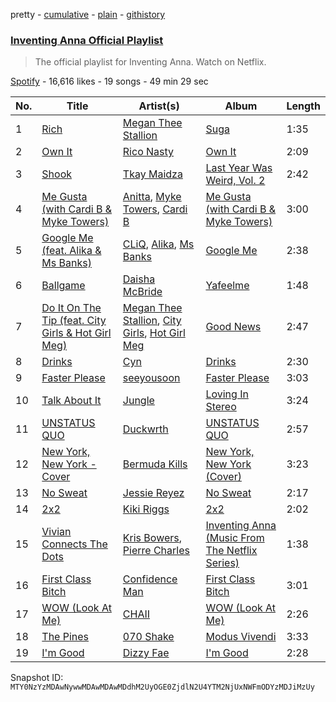 pretty - [cumulative](/playlists/cumulative/37i9dQZF1DXdmaCKRqSTEw.md) - [plain](/playlists/plain/37i9dQZF1DXdmaCKRqSTEw) - [githistory](https://github.githistory.xyz/mackorone/spotify-playlist-archive/blob/main/playlists/plain/37i9dQZF1DXdmaCKRqSTEw)

### [Inventing Anna Official Playlist](https://open.spotify.com/playlist/37i9dQZF1DXdmaCKRqSTEw)

> The official playlist for Inventing Anna\. Watch on Netflix.

[Spotify](https://open.spotify.com/user/spotify) - 16,616 likes - 19 songs - 49 min 29 sec

| No. | Title | Artist(s) | Album | Length |
|---|---|---|---|---|
| 1 | [Rich](https://open.spotify.com/track/0fdQue15BjCMA3ov14ubF4) | [Megan Thee Stallion](https://open.spotify.com/artist/181bsRPaVXVlUKXrxwZfHK) | [Suga](https://open.spotify.com/album/6Lo6ylJg4qbFfxicPEOzMI) | 1:35 |
| 2 | [Own It](https://open.spotify.com/track/7aFBzG6MdozkQxyG4J3Qwm) | [Rico Nasty](https://open.spotify.com/artist/2OaHYHb2XcFPvqL3VsyPzU) | [Own It](https://open.spotify.com/album/1C8TGTR9HJKt2Lcl5ocXN5) | 2:09 |
| 3 | [Shook](https://open.spotify.com/track/3a38vBSdr4IbomTtsOW1HL) | [Tkay Maidza](https://open.spotify.com/artist/1kMPdZQVdUhMDKDWOJM5iK) | [Last Year Was Weird, Vol\. 2](https://open.spotify.com/album/36nDwdvBHoJMIZn0wzYWrD) | 2:42 |
| 4 | [Me Gusta \(with Cardi B & Myke Towers\)](https://open.spotify.com/track/7e1VoRlNumuEkXlITMHKLE) | [Anitta](https://open.spotify.com/artist/7FNnA9vBm6EKceENgCGRMb), [Myke Towers](https://open.spotify.com/artist/7iK8PXO48WeuP03g8YR51W), [Cardi B](https://open.spotify.com/artist/4kYSro6naA4h99UJvo89HB) | [Me Gusta \(with Cardi B & Myke Towers\)](https://open.spotify.com/album/5J7bWCachL4Q662xAfzyJd) | 3:00 |
| 5 | [Google Me \(feat\. Alika & Ms Banks\)](https://open.spotify.com/track/6fg2qWBpF8vz2Ywj1TSyx2) | [CLiQ](https://open.spotify.com/artist/2IQIEHvL14Tj7vOKHbIMMj), [Alika](https://open.spotify.com/artist/1U3n3wACHLjc8sS1obMEuf), [Ms Banks](https://open.spotify.com/artist/4imxqng3RrOBmykL2DhIJC) | [Google Me](https://open.spotify.com/album/4QaqcmUSSTeYFu0kx5UhTn) | 2:38 |
| 6 | [Ballgame](https://open.spotify.com/track/3CUMLFrBNHv2cuBWiFAfoB) | [Daisha McBride](https://open.spotify.com/artist/3gTb0Vm6wFbRFVTAhDTgId) | [Yafeelme](https://open.spotify.com/album/7v2hxk0sLXrqCVLD1p8hE3) | 1:48 |
| 7 | [Do It On The Tip \(feat\. City Girls & Hot Girl Meg\)](https://open.spotify.com/track/2993VQSr7a2Dj5hI5xcWG0) | [Megan Thee Stallion](https://open.spotify.com/artist/181bsRPaVXVlUKXrxwZfHK), [City Girls](https://open.spotify.com/artist/37hAfseJWi0G3Scife12Il), [Hot Girl Meg](https://open.spotify.com/artist/1ZEqGVxGNeiNyssm83CeKP) | [Good News](https://open.spotify.com/album/0KjckH1EE6HRRurMIXSc0r) | 2:47 |
| 8 | [Drinks](https://open.spotify.com/track/7c2ag2Q4vhJyjDANataJj2) | [Cyn](https://open.spotify.com/artist/0lPhSdyfILTWuDUWJRyAk7) | [Drinks](https://open.spotify.com/album/6JOAYeMZPAV5liS4RlUA0b) | 2:30 |
| 9 | [Faster Please](https://open.spotify.com/track/1E8WiCruTiJgwFUTCuhSIh) | [seeyousoon](https://open.spotify.com/artist/2QFne35yv8Kjaey8tbYiT1) | [Faster Please](https://open.spotify.com/album/5CEefcfGyvum65f2J73YRM) | 3:03 |
| 10 | [Talk About It](https://open.spotify.com/track/4MLcutHNxBO4PuO2Rgw12Y) | [Jungle](https://open.spotify.com/artist/59oA5WbbQvomJz2BuRG071) | [Loving In Stereo](https://open.spotify.com/album/3xuvOKpNqynROqZt8Tvcfh) | 3:24 |
| 11 | [UNSTATUS QUO](https://open.spotify.com/track/5JrGf6LaoUgx94PamvZ4eI) | [Duckwrth](https://open.spotify.com/artist/6I3MElirhT5t6Kf7p0hGk9) | [UNSTATUS QUO](https://open.spotify.com/album/6TLLBBll0rVoCjHxnGiybO) | 2:57 |
| 12 | [New York, New York \- Cover](https://open.spotify.com/track/4PKBnHyHqXGjVXFuiGK0Jp) | [Bermuda Kills](https://open.spotify.com/artist/77xksHBmH0nrQ8kTUZmwH6) | [New York, New York \(Cover\)](https://open.spotify.com/album/64Gy446NyhC2CmbVMac8v4) | 3:23 |
| 13 | [No Sweat](https://open.spotify.com/track/2p1FYe6RRNm7xl3xy6j1gv) | [Jessie Reyez](https://open.spotify.com/artist/3KedxarmBCyFBevnqQHy3P) | [No Sweat](https://open.spotify.com/album/7uMPr1RFVVffsjyQ2j3zWZ) | 2:17 |
| 14 | [2x2](https://open.spotify.com/track/3h4ssrSHeGLooWrFMJXnYa) | [Kiki Riggs](https://open.spotify.com/artist/11Mgr4ti2uhpmBr6rJmIkB) | [2x2](https://open.spotify.com/album/3aIEiLD66Ud9nOermY8pT3) | 2:02 |
| 15 | [Vivian Connects The Dots](https://open.spotify.com/track/2RtkEH2NxXMBkRWG5yjhZ0) | [Kris Bowers](https://open.spotify.com/artist/2wWBoQpcybsDVpouFubTqZ), [Pierre Charles](https://open.spotify.com/artist/6GEwcVy8uYmMizh1nJl5B5) | [Inventing Anna \(Music From The Netflix Series\)](https://open.spotify.com/album/1xBVcdm8o7j8sjMTk2sAgM) | 1:38 |
| 16 | [First Class Bitch](https://open.spotify.com/track/5wIuzHBxFEM6TXwAvg6Xxo) | [Confidence Man](https://open.spotify.com/artist/0RwXnFrEoI8tltFvYpJgP6) | [First Class Bitch](https://open.spotify.com/album/7EgYldvSDOCj4DBJm7JJgk) | 3:01 |
| 17 | [WOW \(Look At Me\)](https://open.spotify.com/track/1zwyg3yZlh4zYk4i5oJAN5) | [CHAII](https://open.spotify.com/artist/5QYfFIxVcsJtK600MxqtpF) | [WOW \(Look At Me\)](https://open.spotify.com/album/1SlAViaRrfVaDRsSvjoe0f) | 2:26 |
| 18 | [The Pines](https://open.spotify.com/track/0uTw7TNnYn64XmCAo5jr0c) | [070 Shake](https://open.spotify.com/artist/12Zk1DFhCbHY6v3xep2ZjI) | [Modus Vivendi](https://open.spotify.com/album/6Q2rUMVAKj1DaDh3xB0IEU) | 3:33 |
| 19 | [I'm Good](https://open.spotify.com/track/2JHnZr94NIAJ2Klv8LyeeU) | [Dizzy Fae](https://open.spotify.com/artist/0jt1EsJCeoQXLNDta4JF6c) | [I'm Good](https://open.spotify.com/album/7J0ZIqCXonETepPyPf1Eka) | 2:28 |

Snapshot ID: `MTY0NzYzMDAwNywwMDAwMDAwMDdhM2UyOGE0ZjdlN2U4YTM2NjUxNWFmODYzMDJiMzUy`
